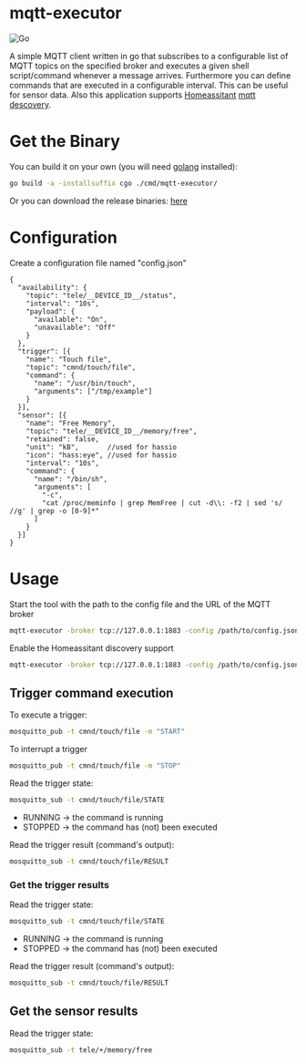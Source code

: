 # mqtt-executor

![Go](https://github.com/rainu/mqtt-executor/workflows/Go/badge.svg)

A simple MQTT client written in go that subscribes to a configurable list of MQTT topics on the specified broker and 
executes a given shell script/command whenever a message arrives. Furthermore you can define commands that are executed 
in a configurable interval. This can be useful for sensor data. Also this application supports [Homeassitant](https://www.home-assistant.io)
[mqtt descovery](https://www.home-assistant.io/docs/mqtt/discovery/).

# Get the Binary
You can build it on your own (you will need [golang](https://golang.org/) installed):
```bash
go build -a -installsuffix cgo ./cmd/mqtt-executor/
```

Or you can download the release binaries: [here](https://github.com/rainu/mqtt-executor/releases/latest)

# Configuration
Create a configuration file named "config.json"
```json5
{
  "availability": {
    "topic": "tele/__DEVICE_ID__/status",
    "interval": "10s",
    "payload": {
      "available": "On",
      "unavailable": "Off"
    }
  },
  "trigger": [{
    "name": "Touch file",
    "topic": "cmnd/touch/file",
    "command": {
      "name": "/usr/bin/touch",
      "arguments": ["/tmp/example"]
    }
  }],
  "sensor": [{
    "name": "Free Memory",
    "topic": "tele/__DEVICE_ID__/memory/free",
    "retained": false,
    "unit": "kB",       //used for hassio
    "icon": "hass:eye", //used for hassio
    "interval": "10s",
    "command": {
      "name": "/bin/sh",
      "arguments": [
        "-c",
        "cat /proc/meminfo | grep MemFree | cut -d\\: -f2 | sed 's/ //g' | grep -o [0-9]*"
      ]
    }
  }]
}
```

# Usage

Start the tool with the path to the config file and the URL of the MQTT broker
```bash
mqtt-executor -broker tcp://127.0.0.1:1883 -config /path/to/config.json
```

Enable the Homeassitant discovery support
```bash
mqtt-executor -broker tcp://127.0.0.1:1883 -config /path/to/config.json -home-assistant
```

## Trigger command execution

To execute a trigger:

```bash
mosquitto_pub -t cmnd/touch/file -m "START"
```

To interrupt a trigger
```bash
mosquitto_pub -t cmnd/touch/file -m "STOP"
```

Read the trigger state:
```bash
mosquitto_sub -t cmnd/touch/file/STATE
```
* RUNNING -> the command is running
* STOPPED -> the command has (not) been executed

Read the trigger result (command's output):
```bash
mosquitto_sub -t cmnd/touch/file/RESULT
```

### Get the trigger results

Read the trigger state:
```bash
mosquitto_sub -t cmnd/touch/file/STATE
```
* RUNNING -> the command is running
* STOPPED -> the command has (not) been executed

Read the trigger result (command's output):
```bash
mosquitto_sub -t cmnd/touch/file/RESULT
```

## Get the sensor results

Read the trigger state:
```bash
mosquitto_sub -t tele/+/memory/free
```
